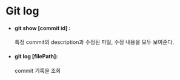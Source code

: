# Git log


 * #### git show [commit id] :
   특정 commit의 description과 수정된 파일, 수정 내용을 모두 보여준다.
   
 * #### git log  [filePath]:
   commit 기록을 조회 
